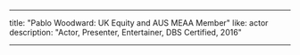 ---

title: "Pablo Woodward: UK Equity and AUS MEAA Member"
like: actor
description: "Actor, Presenter, Entertainer, DBS Certified, 2016"

---